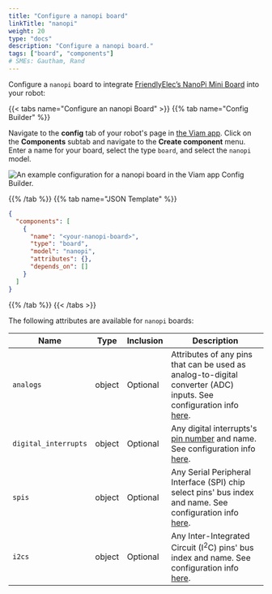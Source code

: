 ```yaml
---
title: "Configure a nanopi board"
linkTitle: "nanopi"
weight: 20
type: "docs"
description: "Configure a nanopi board."
tags: ["board", "components"]
# SMEs: Gautham, Rand
---
```


Configure a `nanopi` board to integrate [FriendlyElec’s NanoPi Mini Board](https://www.friendlyelec.com/index.php?route=product/category&path=69) into your robot:

{{< tabs name="Configure an nanopi Board" >}}
{{% tab name="Config Builder" %}}

Navigate to the **config** tab of your robot's page in [the Viam app](https://app.viam.com).
Click on the **Components** subtab and navigate to the **Create component** menu.
Enter a name for your board, select the type `board`, and select the `nanopi` model.

![An example configuration for a nanopi board in the Viam app Config Builder.](../img/nanopi-ui-config.png)

{{% /tab %}}
{{% tab name="JSON Template" %}}

```json {class="line-numbers linkable-line-numbers"}
{
  "components": [
    {
      "name": "<your-nanopi-board>",
      "type": "board",
      "model": "nanopi",
      "attributes": {},
      "depends_on": []
    }
  ]
}
```

{{% /tab %}}
{{< /tabs >}}

The following attributes are available for `nanopi` boards:

| Name | Type | Inclusion | Description |
| ---- | ---- | --------- | ----------- |
| `analogs` | object | Optional | Attributes of any pins that can be used as analog-to-digital converter (ADC) inputs. See configuration info [here](/components/board/#analogs). |
| `digital_interrupts` | object | Optional | Any digital interrupts's [pin number](/appendix/glossary/#term-pin-number) and name. See configuration info [here](/components/board/#digital_interrupts). |
| `spis` | object | Optional | Any Serial Peripheral Interface (SPI) chip select pins' bus index and name. See configuration info [here](/components/board/#spis). |
| `i2cs` | object | Optional | Any Inter-Integrated Circuit (I<sup>2</sup>C) pins' bus index and name. See configuration info [here](/components/board/#i2cs). |
